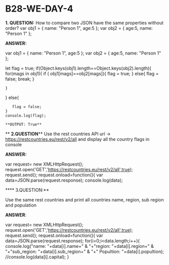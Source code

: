 # B28-WE-DAY-4
**1. QUESTION:**
 How to compare two JSON have the same properties without order?
var obj1 = { name: "Person 1", age:5 };
var obj2 = { age:5, name: "Person 1" };

**ANSWER:**

var obj1 = { name: "Person 1", age:5 };
var obj2 = { age:5, name: "Person 1" };

let flag = true;
if(Object.keys(obj1).length==Object.keys(obj2).length){
    for(mags in obj1){
      if ( obj1[mags]==obj2[mags]){
          flag = true;
      }
      else{
          flag = false;
          break;
      }
    
    }
}
    else{
        
       flag = false; 
    }
    console.log(flag);
    
    **OUTPUT: True**
    
   ** **2.QUESTION****
   Use the rest countries API url -> https://restcountries.eu/rest/v2/all and display all the country flags in console
   
 **ANSWER:**
 
 var  request= new XMLHttpRequest();
 request.open('GET','https://restcountries.eu/rest/v2/all',true);
 request.send();
 request.onload=function(){
 var data=JSON.parse(request.response);
    console.log(data);
 
**** 3.QUESTION:**  

Use the same rest countries and print all countries name, region, sub region and population

**ANSWER**:

var  request= new XMLHttpRequest();
request.open('GET','https://restcountries.eu/rest/v2/all',true);
request.send();
request.onload=function(){
var data=JSON.parse(request.response);
for(i=0;i<data.length;i++){
    console.log("name: "+data[i].name+" & "+"region: "+data[i].region+" & "+"sub_region: "+data[i].sub_region+" & "+" Popultion: "+data[i].popultion);
    //console.log(data[i].capital);
}
   
